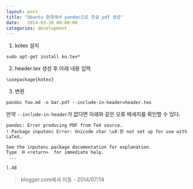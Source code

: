 ```yaml
---
layout: post
title: "Ubuntu 환경에서 pandoc으로 한글 pdf 생성"
date:   2014-03-30 00:00:00
categories: development
---
```


1. kotex 설치

```
sudo apt-get install ko.tex*
```
2. header.tex 생성 후 아래 내용 입력

```
\usepackage{kotex}
```
3. 변환

```
pandoc foo.md -o bar.pdf --include-in-header=header.tex
```

만약 `--include-in-header`가 없다면 아래와 같은 오류 메세지를 확인할 수 있다.

```
pandoc: Error producing PDF from TeX source.
! Package inputenc Error: Unicode char \u8:한 not set up for use with LaTeX.

See the inputenc package documentation for explanation.
Type  H <return>  for immediate help.
 ...                                              
                                                  
l.48 
```

> blogger.com에서 이동 - 2014/07/14
